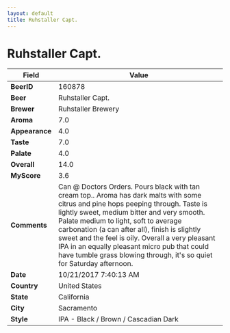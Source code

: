 ```yaml
---
layout: default
title: Ruhstaller Capt.
---
```


# Ruhstaller Capt.

| Field         | Value     |
|---------------|-----------|
| **BeerID** | 160878 |
| **Beer** | Ruhstaller Capt. |
| **Brewer** | Ruhstaller Brewery |
| **Aroma** | 7.0 |
| **Appearance** | 4.0 |
| **Taste** | 7.0 |
| **Palate** | 4.0 |
| **Overall** | 14.0 |
| **MyScore** | 3.6 |
| **Comments** | Can @ Doctors Orders. Pours black with tan cream top.. Aroma has dark malts with some citrus and pine hops peeping through. Taste is lightly sweet, medium bitter and very smooth. Palate medium to light, soft to average carbonation &#40;a can after all&#41;, finish is slightly sweet and the feel is oily. Overall a very pleasant IPA in an equally pleasant micro pub that could have tumble grass blowing through, it&#39;s so quiet for Saturday afternoon. |
| **Date** | 10/21/2017 7:40:13 AM |
| **Country** | United States |
| **State** | California |
| **City** | Sacramento |
| **Style** | IPA - Black / Brown / Cascadian Dark |

